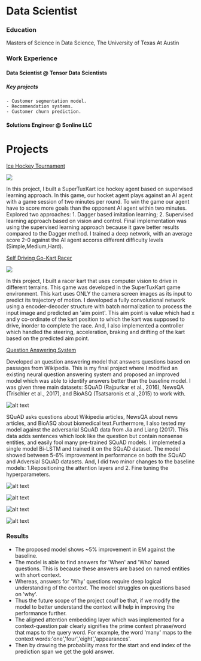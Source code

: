 # Data Scientist

### Education
Masters of Science in Data Science, The University of Texas At Austin

### Work Experience
#### Data Scientist @ Tensor Data Scientists
##### Key projects 
    - Customer segmentation model.
    - Recommendation systems.
    - Customer churn prediction.

#### Solutions Engineer  @ Sonline  LLC 

# Projects

[Ice Hockey Tournament](../blob/master/LICENSE)

![](/Images/ice_hockey_game.gif)

In this project, I built a SuperTuxKart ice hockey agent based on supervised learning approach. In this game, our hocket agent plays against an AI agent with a game session of two minutes per round.  To win the game our agent have to score more goals than the opponent AI agent within two minutes. Explored two approaches: 1. Dagger based imitation learning; 2. Supervised learning approach based on vision and control. Final implementation was using the supervised learning approach because it gave better results compared to the Dagger method. I trained a deep network, with an average score 2-0 against the AI agent accorss different difficulty levels (Simple,Medium,Hard).
  
[Self Driving Go-Kart Racer](../blob/master/LICENSE) 

![](/Images/go_kart_racer.gif)

In this project, I built a racer kart that uses computer vision to drive in different terrains. This game was developed in the SuperTuxKart game environment.  This kart uses ONLY the camera screen images as its input to predict its trajectory of motion. I developed a fully convolutional network using a encoder-decoder structure with  batch normalization to process the input image and predicted an 'aim point'. This aim point is value which had x and y co-ordinate of the kart position to which the kart was supposed to drive, inorder to complete the race. And, I also implemented a controller which handled the steering, acceleration, braking and drifting of the kart based  on the predicted aim point.  

[Question Answering System](../blob/master/LICENSE)

Developed an question answering model that answers  questions based on passages from Wikipedia. This is my final project where I modified an existing neural question answering system and proposed an improved model which was able to identify answers better than the baseline model. I was given three main  datasets:  SQuAD (Rajpurkar et al., 2016), NewsQA (Trischler et al., 2017), and BioASQ (Tsatsaronis et al.,2015) to work with. 

![alt text](/Images/question_answering_system_using_SQuAD.png)

SQuAD asks questions about Wikipedia articles, NewsQA about news articles, and BioASQ about biomedical text.Furthermore, I also tested my model against the adversarial SQuAD data from Jia and Liang (2017). This data
adds sentences which look like the question but contain nonsense entities, and easily fool many pre-trained
SQuAD models. I implemeted a single model Bi-LSTM and trained it on the SQuAD dataset. The model showed between 5-6% improvement in performance on  both the SQuAD and Adversial SQuAD datasets. And, I did two minor changes to the baseline models:  1.Repositioning the attention  layers and 2. Fine tuning the hyperparameters.


![alt text](/Images/baseline_model_architecture.png)

![alt text](/Images/comparitive_performance.png)

![alt text](/Images/modified-attention-architecture.png)

![alt text](/Images/query2context_attention_implemetation.png)

### Results

- The proposed model shows ~5% improvement in EM against the baseline.
- The  model is able to find answers for 'When' and 'Who' based questions. This is because these answers  are based on named entities with short context.
- Whereas, answers for 'Why' questions  require deep logical understanding of the context. The model struggles on questions based on 'why'.
- Thus the future scope of the project coulf be that, if we modify the model to better understand the context will help in improving the performance further.
- The aligned attention embedding layer which was implemented for a context-question pair clearly signifies the  prime context phrase/word that maps to the query word. For example, the word 'many' maps to the context words:'one','four','eight','appearances'.
- Then by drawing the probability mass for the start and end index of the prediction span we get the gold answer.
 








